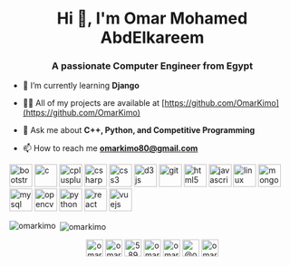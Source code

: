 <h1 align="center">Hi 👋, I'm Omar Mohamed AbdElkareem</h1>
<h3 align="center">A passionate Computer Engineer from Egypt</h3>

- 🌱 I’m currently learning **Django**

- 👨‍💻 All of my projects are available at [https://github.com/OmarKimo](https://github.com/OmarKimo)

- 💬 Ask me about **C++, Python, and Competitive Programming**

- 📫 How to reach me **omarkimo80@gmail.com**

<p align="left"><img src="https://devicons.github.io/devicon/devicon.git/icons/bootstrap/bootstrap-plain.svg" alt="bootstrap" width="40" height="40"/> <img src="https://devicons.github.io/devicon/devicon.git/icons/c/c-original.svg" alt="c" width="40" height="40"/> <img src="https://devicons.github.io/devicon/devicon.git/icons/cplusplus/cplusplus-original.svg" alt="cplusplus" width="40" height="40"/> <img src="https://devicons.github.io/devicon/devicon.git/icons/csharp/csharp-original.svg" alt="csharp" width="40" height="40"/> <img src="https://devicons.github.io/devicon/devicon.git/icons/css3/css3-original-wordmark.svg" alt="css3" width="40" height="40"/> <img src="https://devicons.github.io/devicon/devicon.git/icons/d3js/d3js-original.svg" alt="d3js" width="40" height="40"/> <img src="https://www.vectorlogo.zone/logos/git-scm/git-scm-icon.svg" alt="git" width="40" height="40"/> <img src="https://devicons.github.io/devicon/devicon.git/icons/html5/html5-original-wordmark.svg" alt="html5" width="40" height="40"/> <img src="https://devicons.github.io/devicon/devicon.git/icons/javascript/javascript-original.svg" alt="javascript" width="40" height="40"/> <img src="https://devicons.github.io/devicon/devicon.git/icons/linux/linux-original.svg" alt="linux" width="40" height="40"/> <img src="https://devicons.github.io/devicon/devicon.git/icons/mongodb/mongodb-original-wordmark.svg" alt="mongodb" width="40" height="40"/> <img src="https://devicons.github.io/devicon/devicon.git/icons/mysql/mysql-original-wordmark.svg" alt="mysql" width="40" height="40"/> <img src="https://www.vectorlogo.zone/logos/opencv/opencv-icon.svg" alt="opencv" width="40" height="40"/> <img src="https://devicons.github.io/devicon/devicon.git/icons/python/python-original.svg" alt="python" width="40" height="40"/> <img src="https://devicons.github.io/devicon/devicon.git/icons/react/react-original-wordmark.svg" alt="react" width="40" height="40"/> <img src="https://devicons.github.io/devicon/devicon.git/icons/vuejs/vuejs-original-wordmark.svg" alt="vuejs" width="40" height="40"/></p><p><img align="left" src="https://github-readme-stats.vercel.app/api/top-langs/?username=omarkimo&layout=compact&hide=html" alt="omarkimo" /></p>

<p>&nbsp;<img align="center" src="https://github-readme-stats.vercel.app/api?username=omarkimo&show_icons=true" alt="omarkimo" /></p>

<p align="center">
<a href="https://codepen.io/omarkimo" target="blank"><img align="center" src="https://cdn.jsdelivr.net/npm/simple-icons@3.0.1/icons/codepen.svg" alt="omarkimo" height="30" width="30" /></a>
<a href="https://linkedin.com/in/omarmohamed97" target="blank"><img align="center" src="https://cdn.jsdelivr.net/npm/simple-icons@3.0.1/icons/linkedin.svg" alt="omarmohamed97" height="30" width="30" /></a>
<a href="https://stackoverflow.com/users/5894199" target="blank"><img align="center" src="https://cdn.jsdelivr.net/npm/simple-icons@3.0.1/icons/stackoverflow.svg" alt="5894199" height="30" width="30" /></a>
<a href="https://kaggle.com/omarkimo" target="blank"><img align="center" src="https://cdn.jsdelivr.net/npm/simple-icons@3.0.1/icons/kaggle.svg" alt="omarkimo" height="30" width="30" /></a>
<a href="https://fb.com/omar.abdelkareem.21" target="blank"><img align="center" src="https://cdn.jsdelivr.net/npm/simple-icons@3.0.1/icons/facebook.svg" alt="omar.abdelkareem.21" height="30" width="30" /></a>
<a href="https://medium.com/@omarkimo" target="blank"><img align="center" src="https://cdn.jsdelivr.net/npm/simple-icons@3.0.1/icons/medium.svg" alt="@omarkimo" height="30" width="30" /></a>
<a href="https://www.youtube.com/c/omarabdelkareem" target="blank"><img align="center" src="https://cdn.jsdelivr.net/npm/simple-icons@3.0.1/icons/youtube.svg" alt="omarabdelkareem" height="30" width="30" /></a>
</p>
